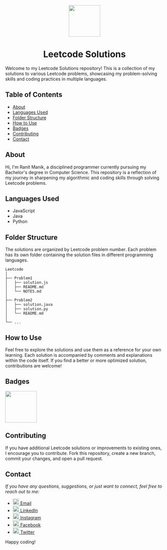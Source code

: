 <div align="center">  
    <img width=100 src="https://media.licdn.com/dms/image/D4D22AQElIVtkwHR4tw/feedshare-shrink_2048_1536/0/1695699880455?e=2147483647&v=beta&t=djRzmP7psR7CdH-j5C4nTWl-Ov7rJLkf9ggeY2ATs8k">
    <h1>Leetcode Solutions</h1>
</div>

Welcome to my Leetcode Solutions repository! This is a collection of my solutions to various Leetcode problems, showcasing my problem-solving skills and coding practices in multiple languages.

## Table of Contents

- [About](#about)
- [Languages Used](#languages-used)
- [Folder Structure](#folder-structure)
- [How to Use](#how-to-use)
- [Badges](#badges)
- [Contributing](#contributing)
- [Contact](#contact)

## About

Hi, I'm Ranit Manik, a disciplined programmer currently pursuing my Bachelor's degree in Computer Science. This repository is a reflection of my journey in sharpening my algorithmic and coding skills through solving Leetcode problems.

## Languages Used

- JavaScript
- Java
- Python

## Folder Structure

The solutions are organized by Leetcode problem number. Each problem has its own folder containing the solution files in different programming languages.

```
Leetcode
│
├── Problem1
│   ├── solution.js
│   ├── README.md
│   └── NOTES.md
│
├── Problem2
│   ├── solution.java
│   ├── solution.py
│   └── README.md
│
└── ...
```

## How to Use

Feel free to explore the solutions and use them as a reference for your own learning. Each solution is accompanied by comments and explanations within the code itself. If you find a better or more optimized solution, contributions are welcome!

## Badges

<div>
    <img width=100 src = "https://assets.leetcode.com/static_assets/marketing/2024-50.gif">
</div>

## Contributing

If you have additional Leetcode solutions or improvements to existing ones, I encourage you to contribute. Fork this repository, create a new branch, commit your changes, and open a pull request.

## Contact

_If you have any questions, suggestions, or just want to connect, feel free to reach out to me:_

- [<img src="https://cdn4.iconfinder.com/data/icons/social-media-logos-6/512/112-gmail_email_mail-512.png" width="20" /> Email](mailto:ranitmanik.dev@gmail.com)
- [<img src="https://upload.wikimedia.org/wikipedia/commons/thumb/c/ca/LinkedIn_logo_initials.png/480px-LinkedIn_logo_initials.png" width="20" /> LinkedIn](https://www.linkedin.com/in/ranit-manik/)
- [<img src="https://upload.wikimedia.org/wikipedia/commons/thumb/a/a5/Instagram_icon.png/600px-Instagram_icon.png" width="20" /> Instagram](https://www.instagram.com/ranit_manik_/)
- [<img src="https://upload.wikimedia.org/wikipedia/commons/6/6c/Facebook_Logo_2023.png" width="20" /> Facebook](https://www.facebook.com/RanitKumarManik/)
- [<img src="https://upload.wikimedia.org/wikipedia/commons/thumb/6/6f/Logo_of_Twitter.svg/512px-Logo_of_Twitter.svg.png" width="20" /> Twitter](https://twitter.com/RANIT_MANIK)

Happy coding!
